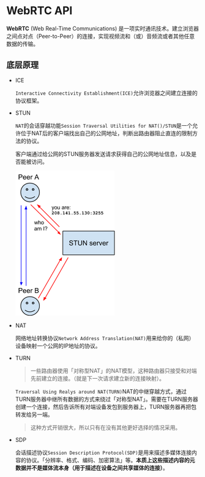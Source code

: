 # WebRTC API

**WebRTC** (Web Real-Time Communications) 是一项实时通讯技术。建立浏览器之间点对点（Peer-to-Peer）的连接，实现视频流和（或）音频流或者其他任意数据的传输。

## 底层原理

- ICE

  `Interactive Connectivity Establishment(ICE)`允许浏览器之间建立连接的协议框架。

- STUN

  `NAT`的会话穿越功能`Session Traversal Utilities for NAT()/STUN`是一个允许位于NAT后的客户端找出自己的公网地址，判断出路由器阻止直连的限制方法的协议。

  客户端通过给公网的STUN服务器发送请求获得自己的公网地址信息，以及是否能被访问。

  ![An interaction between two users of a WebRTC application involving a STUN server.](../../../img/index.assets/webrtc-stun.png)

- NAT

  网络地址转换协议`Network Address Translation(NAT)`用来给你的（私网）设备映射一个公网的IP地址的协议。

- TURN

  > 一些路由器使用「对称型NAT」的NAT模型，这种路由器只接受和对端先前建立的连接。（就是下一次请求建立新的连接映射）。

  `Traversal Using Realys around NAT(TURN)`NAT的中继穿越方式，通过TURN服务器中继所有数据的方式来绕过「对称型NAT」。需要在TURN服务器创建一个连接，然后告诉所有对端设备发包到服务器上，TURN服务器再把包转发给另一端。

  > 这种方式开销很大，所以只有在没有其他更好选择的情况采用。

- SDP

  会话描述协议`Session Description Protocol(SDP)`是用来描述多媒体连接内容的协议。「分辨率、格式、编码、加密算法」等。**本质上这些描述内容的元数据并不是媒体流本身（用于描述在设备之间共享媒体的连接）**。

